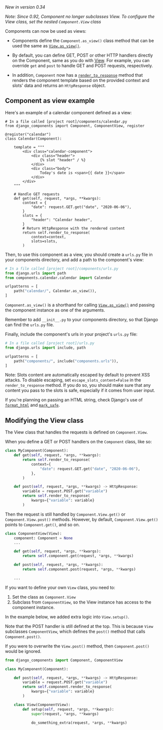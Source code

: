 _New in version 0.34_

_Note: Since 0.92, Component no longer subclasses View. To configure the View class, set the nested `Component.View` class_

Components can now be used as views:

- Components define the `Component.as_view()` class method that can be used the same as [`View.as_view()`](https://docs.djangoproject.com/en/5.1/ref/class-based-views/base/#django.views.generic.base.View.as_view).

- By default, you can define GET, POST or other HTTP handlers directly on the Component, same as you do with [View](https://docs.djangoproject.com/en/5.1/ref/class-based-views/base/#view). For example, you can override `get` and `post` to handle GET and POST requests, respectively.

- In addition, `Component` now has a [`render_to_response`](#inputs-of-render-and-render_to_response) method that renders the component template based on the provided context and slots' data and returns an `HttpResponse` object.

## Component as view example

Here's an example of a calendar component defined as a view:

```djc_py
# In a file called [project root]/components/calendar.py
from django_components import Component, ComponentView, register

@register("calendar")
class Calendar(Component):

    template = """
        <div class="calendar-component">
            <div class="header">
                {% slot "header" / %}
            </div>
            <div class="body">
                Today's date is <span>{{ date }}</span>
            </div>
        </div>
    """

    # Handle GET requests
    def get(self, request, *args, **kwargs):
        context = {
            "date": request.GET.get("date", "2020-06-06"),
        }
        slots = {
            "header": "Calendar header",
        }
        # Return HttpResponse with the rendered content
        return self.render_to_response(
            context=context,
            slots=slots,
        )
```

Then, to use this component as a view, you should create a `urls.py` file in your components directory, and add a path to the component's view:

```python
# In a file called [project root]/components/urls.py
from django.urls import path
from components.calendar.calendar import Calendar

urlpatterns = [
    path("calendar/", Calendar.as_view()),
]
```

`Component.as_view()` is a shorthand for calling [`View.as_view()`](https://docs.djangoproject.com/en/5.1/ref/class-based-views/base/#django.views.generic.base.View.as_view) and passing the component
instance as one of the arguments.

Remember to add `__init__.py` to your components directory, so that Django can find the `urls.py` file.

Finally, include the component's urls in your project's `urls.py` file:

```python
# In a file called [project root]/urls.py
from django.urls import include, path

urlpatterns = [
    path("components/", include("components.urls")),
]
```

Note: Slots content are automatically escaped by default to prevent XSS attacks. To disable escaping, set `escape_slots_content=False` in the `render_to_response` method. If you do so, you should make sure that any content you pass to the slots is safe, especially if it comes from user input.

If you're planning on passing an HTML string, check Django's use of [`format_html`](https://docs.djangoproject.com/en/5.0/ref/utils/#django.utils.html.format_html) and [`mark_safe`](https://docs.djangoproject.com/en/5.0/ref/utils/#django.utils.safestring.mark_safe).

## Modifying the View class

The View class that handles the requests is defined on `Component.View`.

When you define a GET or POST handlers on the `Component` class, like so:

```py
class MyComponent(Component):
    def get(self, request, *args, **kwargs):
        return self.render_to_response(
            context={
                "date": request.GET.get("date", "2020-06-06"),
            },
        )

    def post(self, request, *args, **kwargs) -> HttpResponse:
        variable = request.POST.get("variable")
        return self.render_to_response(
            kwargs={"variable": variable}
        )
```

Then the request is still handled by `Component.View.get()` or `Component.View.post()`
methods. However, by default, `Component.View.get()` points to `Component.get()`, and so on.

```py
class ComponentView(View):
    component: Component = None
    ...

    def get(self, request, *args, **kwargs):
        return self.component.get(request, *args, **kwargs)

    def post(self, request, *args, **kwargs):
        return self.component.post(request, *args, **kwargs)

    ...
```

If you want to define your own `View` class, you need to:

1. Set the class as `Component.View`
2. Subclass from `ComponentView`, so the View instance has access to the component instance.

In the example below, we added extra logic into `View.setup()`.

Note that the POST handler is still defined at the top. This is because `View` subclasses `ComponentView`, which defines the `post()` method that calls `Component.post()`.

If you were to overwrite the `View.post()` method, then `Component.post()` would be ignored.

```py
from django_components import Component, ComponentView

class MyComponent(Component):

    def post(self, request, *args, **kwargs) -> HttpResponse:
        variable = request.POST.get("variable")
        return self.component.render_to_response(
            kwargs={"variable": variable}
        )

    class View(ComponentView):
        def setup(self, request, *args, **kwargs):
            super(request, *args, **kwargs)

            do_something_extra(request, *args, **kwargs)
```
